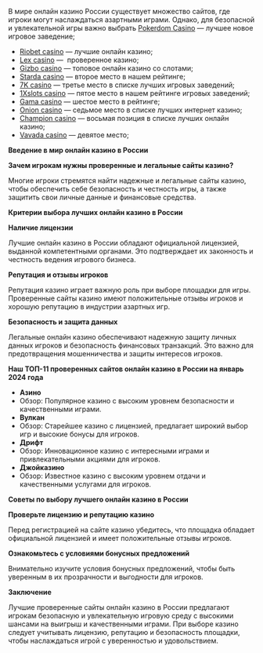 В мире онлайн казино России существует множество сайтов, где игроки могут наслаждаться азартными играми. Однако, для безопасной и увлекательной игры важно выбрать [Pokerdom Casino](https://brandplay.link/FwVc4f) — лучшее новое игровое заведение;

* [Riobet casino](https://brandplay.link/TnjsxFvH) — лучшие онлайн казино;
* [Lex casino](https://brandplay.link/VMqNXPFs) —  проверенное казино;
* [Gizbo casino](https://brandplay.link/rvzLrVLp) — топовое онлайн казино со слотами;
* [Starda casino](https://brandplay.link/HDcDrxLk) — второе место в нашем рейтинге;
* [7K casino](https://brandplay.link/dd46bNgD) — третье место в списке лучших игровых заведений;
* [1Xslots casino](https://brandplay.link/J2ZbqMPZ) — пятое место в нашем рейтинге игровых заведений;
* [Gama casino](https://brandplay.link/RD52jZbL) — шестое место в рейтинге;
* [Onion casino](https://brandplay.link/8LcS6Djb) — седьмое место в списке лучших интернет казино;
* [Champion casino](https://temon-gter.cfd/go/9n8?p56190p303844p3509t17502) — восьмая позиция в списке лучших онлайн казино;
* [Vavada casino](https://vavadapartner.pro/?promo=75590753-cc8b-4c4a-8d71-99b7a2293439-jud\&target=register) — девятое место;

**Введение в мир онлайн казино в России**

**Зачем игрокам нужны проверенные и легальные сайты казино?**

Многие игроки стремятся найти надежные и легальные сайты казино, чтобы обеспечить себе безопасность и честность игры, а также защитить свои личные данные и финансовые средства.

**Критерии выбора лучших онлайн казино в России**

**Наличие лицензии**

Лучшие онлайн казино в России обладают официальной лицензией, выданной компетентными органами. Это подтверждает их законность и честность ведения игрового бизнеса.

**Репутация и отзывы игроков**

Репутация казино играет важную роль при выборе площадки для игры. Проверенные сайты казино имеют положительные отзывы игроков и хорошую репутацию в индустрии азартных игр.

**Безопасность и защита данных**

Легальные онлайн казино обеспечивают надежную защиту личных данных игроков и безопасность финансовых транзакций. Это важно для предотвращения мошенничества и защиты интересов игроков.

**Наш ТОП-11 проверенных сайтов онлайн казино в России на январь 2024 года**

* **Азино**
* Обзор: Популярное казино с высоким уровнем безопасности и качественными играми.
* **Вулкан**
* Обзор: Старейшее казино с лицензией, предлагает широкий выбор игр и высокие бонусы для игроков.
* **Дрифт**
* Обзор: Инновационное казино с интересными играми и привлекательными акциями для игроков.
* **Джойказино**
* Обзор: Известное казино с высоким уровнем отдачи и качественными услугами для игроков.

**Советы по выбору лучшего онлайн казино в России**

**Проверьте лицензию и репутацию казино**

Перед регистрацией на сайте казино убедитесь, что площадка обладает официальной лицензией и имеет положительные отзывы игроков.

**Ознакомьтесь с условиями бонусных предложений**

Внимательно изучите условия бонусных предложений, чтобы быть уверенным в их прозрачности и выгодности для игроков.

**Заключение**

Лучшие проверенные сайты онлайн казино в России предлагают игрокам безопасную и увлекательную игровую среду с высокими шансами на выигрыш и качественными играми. При выборе казино следует учитывать лицензию, репутацию и безопасность площадки, чтобы наслаждаться игрой с уверенностью и удовольствием.
